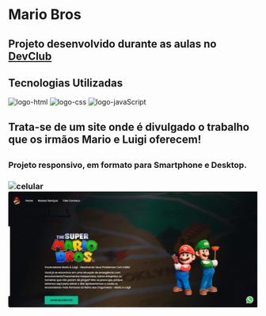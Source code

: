 <h1> Mario Bros</h1>

<h2>Projeto desenvolvido durante as aulas no <a href="https://rodolfomori.com.br/devclub">DevClub</a></h2>

<h2>Tecnologias Utilizadas</h2>

<img src="https://img.shields.io/badge/HTML5-E34F26?style=for-the-badge&logo=html5&logoColor=white" alt="logo-html" />

<img src="https://img.shields.io/badge/CSS3-1572B6?style=for-the-badge&logo=css3&logoColor=white" alt="logo-css"/>

<img src="https://img.shields.io/badge/JavaScript-F7DF1E?style=for-the-badge&logo=javascript&logoColor=black" alt="logo-javaScript"/>

<h2>Trata-se de um site onde é divulgado o trabalho que os irmãos Mario e Luigi oferecem!<h2>

<h3>Projeto responsivo, em formato para Smartphone e Desktop.<h3/>

<img src="https://github.com/Gleicekeli12/mario-bros/blob/master/img/capa-celular.PNG?raw=true" alt="celular"/>
<img src="https://github.com/Gleicekeli12/mario/blob/master/img/capa-pc.PNG?raw=true" alt="pc" alin-center/>
